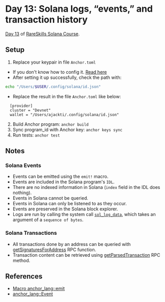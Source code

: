 # Day 13: Solana logs, “events,” and transaction history

[Day 13](https://www.rareskills.io/post/solana-logs-transaction-history) of [RareSkills Solana Course](https://www.rareskills.io/solana-tutorial).

## Setup

1. Replace your keypair in file `Anchor.toml`

- If you don't know how to config it. [Read here](https://solana.com/developers/guides/getstarted/setup-local-development)
- After setting it up successfully, check the path with:

```bash
echo "/Users/$USER/.config/solana/id.json"
```

- Replace the result in the file `Anchor.toml` like below:

```
  [provider]
  cluster = "Devnet"
  wallet = "/Users/ajackti/.config/solana/id.json"
```

2. Build Anchor program: `anchor build`
3. Sync program_id with Anchor key: `anchor keys sync`
4. Run tests: `anchor test`

## Notes

### Solana Events

- Events can be emitted using the `emit!` macro.
- Events are included in the Solana program's `IDL`.
- There are no indexed information in Solana (`index` field in the IDL does nothing).
- Events in Solana cannot be queried.
- Events in Solana can only be listened to as they occur.
- Events are preserved in the Solana block explorer.
- Logs are run by calling the system call [`sol_log_data`](https://docs.rs/solana-program/latest/src/solana_program/log.rs.html#116-124), which takes an argument of a `sequence of bytes`.

### Solana Transactions

- All transactions done by an address can be queried with [getSignaturesForAddress](https://solana.com/docs/rpc/http/getsignaturesforaddress) RPC function.
- Transaction content can be retrieved using [getParsedTransaction](https://solana-labs.github.io/solana-web3.js/classes/Connection.html#getParsedTransaction) RPC method.

## References

- [Macro anchor_lang::emit](https://docs.rs/anchor-lang/latest/anchor_lang/macro.emit.html)
- [anchor_lang::Event](https://docs.rs/anchor-lang/latest/anchor_lang/trait.Event.html)
